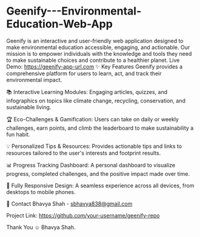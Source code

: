 # Geenify---Environmental-Education-Web-App
Geenify is an interactive and user-friendly web application designed to make environmental education accessible, engaging, and actionable. Our mission is to empower individuals with the knowledge and tools they need to make sustainable choices and contribute to a healthier planet.  Live Demo: https://geenify-app-url.com
✨ Key Features
Geenify provides a comprehensive platform for users to learn, act, and track their environmental impact.

📚 Interactive Learning Modules: Engaging articles, quizzes, and infographics on topics like climate change, recycling, conservation, and sustainable living.

🏆 Eco-Challenges & Gamification: Users can take on daily or weekly challenges, earn points, and climb the leaderboard to make sustainability a fun habit.

💡 Personalized Tips & Resources: Provides actionable tips and links to resources tailored to the user's interests and footprint results.

📊 Progress Tracking Dashboard: A personal dashboard to visualize progress, completed challenges, and the positive impact made over time.

📱 Fully Responsive Design: A seamless experience across all devices, from desktops to mobile phones.


📧 Contact
Bhavya Shah - sbhavya838@gmail.com

Project Link: https://github.com/your-username/geenify-repo

Thank You ☺️
Bhavya Shah.

